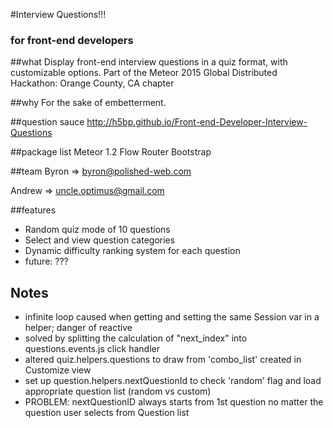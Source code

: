 #Interview Questions!!!
### for front-end developers

##what 
Display front-end interview questions in a quiz format, with customizable options.
Part of the Meteor 2015 Global Distributed Hackathon: Orange County, CA chapter


##why
For the sake of embetterment.


##question sauce
http://h5bp.github.io/Front-end-Developer-Interview-Questions


##package list
Meteor 1.2
Flow Router
Bootstrap


##team
Byron => byron@polished-web.com

Andrew => uncle.optimus@gmail.com


##features
- Random quiz mode of 10 questions
- Select and view question categories
- Dynamic difficulty ranking system for each question
- future: ???


## Notes
- infinite loop caused when getting and setting the same Session var
in a helper; danger of reactive
- solved by splitting the calculation of "next_index" into questions.events.js
click handler
- altered quiz.helpers.questions to draw from 'combo_list' created in Customize view
- set up question.helpers.nextQuestionId to check 'random' flag and load 
appropriate question list (random vs custom)
- PROBLEM: nextQuestionID always starts from 1st question no matter the question user
selects from Question list
